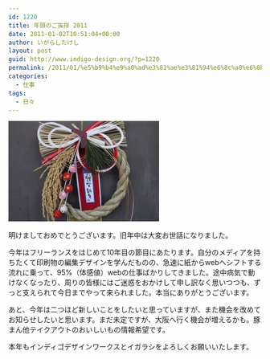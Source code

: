```yaml
---
id: 1220
title: 年頭のご挨拶 2011
date: 2011-01-02T10:51:04+00:00
author: いがらしたけし
layout: post
guid: http://www.indigo-design.org/?p=1220
permalink: /2011/01/%e5%b9%b4%e9%a0%ad%e3%81%ae%e3%81%94%e6%8c%a8%e6%8b%b6-2011/
categories:
  - 仕事
tags:
  - 日々
---
```

<a href="http://www.indigo-design.org/2011/01/%e5%b9%b4%e9%a0%ad%e3%81%ae%e3%81%94%e6%8c%a8%e6%8b%b6-2011/olympus-digital-camera/" rel="attachment wp-att-1221" class="broken_link"><img src="/wp-content/uploads/2011/01/110101_newyear-300x200.jpg" alt="謹賀新年" title="謹賀新年" width="300" height="200" class="alignnone size-medium wp-image-1221" /></a>

明けましておめでとうございます。旧年中は大変お世話になりました。 

今年はフリーランスをはじめて10年目の節目にあたります。自分のメディアを持ちたくて印刷物の編集デザインを学んだものの、急速に紙からwebへシフトする流れに乗って、95%（体感値）webの仕事ばかりしてきました。途中病気で動けなくなったり、周りの皆様にはご迷惑をおかけして申し訳なく思いつつも、ずっと支えられて今日までやって来られました。本当にありがとうございます。 

あと、今年は二つほど新しいことをしたいと思っていますが、また機会を改めてお知らせしたいと思います。まだ未定ですが、大阪へ行く機会が増えるかも。豚まん他テイクアウトのおいしいもの情報希望です。 

本年もインディゴデザインワークスとイガラシをよろしくお願いいたします。
